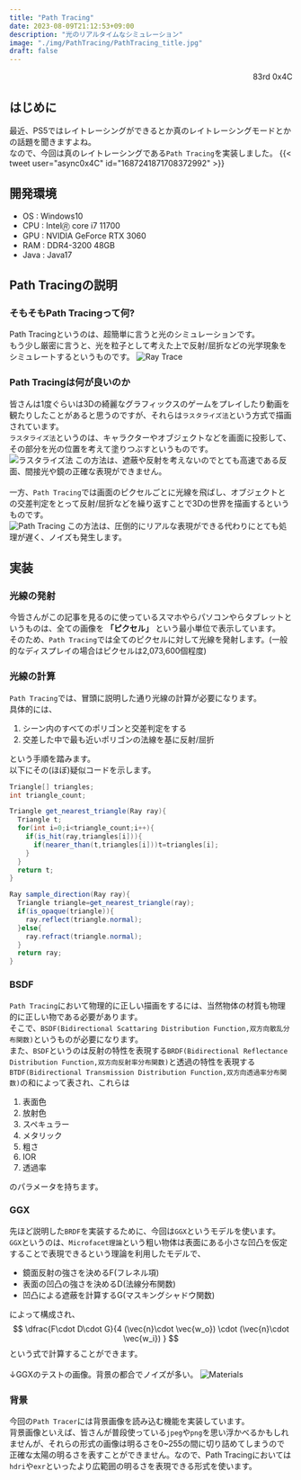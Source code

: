 ```yaml
---
title: "Path Tracing"
date: 2023-08-09T21:12:53+09:00
description: "光のリアルタイムなシミュレーション"
image: "./img/PathTracing/PathTracing_title.jpg"
draft: false
---
```

<div align="right">83rd 0x4C</div>

## はじめに
最近、PS5ではレイトレーシングができるとか真のレイトレーシングモードとかの話題を聞きますよね。<br>
なので、今回は真のレイトレーシングである`Path Tracing`を実装しました。
{{< tweet user="async0x4C" id="1687241871708372992" >}}

## 開発環境
- OS : Windows10
- CPU : Intel🄬 core i7 11700
- GPU : NVIDIA GeForce RTX 3060
- RAM : DDR4-3200 48GB
- Java : Java17

## Path Tracingの説明
### そもそもPath Tracingって何?
Path Tracingというのは、超簡単に言うと光のシミュレーションです。<br>
もう少し厳密に言うと、光を粒子として考えた上で反射/屈折などの光学現象をシミュレートするというものです。
![Ray Trace](../../img/PathTracing/Ray_Trace.jpg)
### Path Tracingは何が良いのか
皆さんは1度ぐらいは3Dの綺麗なグラフィックスのゲームをプレイしたり動画を観たりしたことがあると思うのですが、それらは`ラスタライズ法`という方式で描画されています。<br>
`ラスタライズ法`というのは、キャラクターやオブジェクトなどを画面に投影して、その部分を光の位置を考えて塗りつぶすというものです。<br>
![ラスタライズ法](../../img/PathTracing/Rasterize.png)
この方法は、遮蔽や反射を考えないのでとても高速である反面、間接光や鏡の正確な表現ができません。<br>
<br>
一方、`Path Tracing`では画面のピクセルごとに光線を飛ばし、オブジェクトとの交差判定をとって反射/屈折などを繰り返すことで3Dの世界を描画するというものです。<br>
![Path Tracing](../../img/PathTracing/PT.png)
この方法は、圧倒的にリアルな表現ができる代わりにとても処理が遅く、ノイズも発生します。

## 実装
### 光線の発射
今皆さんがこの記事を見るのに使っているスマホやらパソコンやらタブレットというものは、全ての画像を
**「ピクセル」**
という最小単位で表示しています。<br>
そのため、`Path Tracing`では全てのピクセルに対して光線を発射します。(一般的なディスプレイの場合はピクセルは2,073,600個程度)

### 光線の計算
`Path Tracing`では、冒頭に説明した通り光線の計算が必要になります。<br>
具体的には、
1. シーン内のすべてのポリゴンと交差判定をする
2. 交差した中で最も近いポリゴンの法線を基に反射/屈折

という手順を踏みます。<br>
以下にその(ほぼ)疑似コードを示します。
```java
Triangle[] triangles;
int triangle_count;

Triangle get_nearest_triangle(Ray ray){
  Triangle t;
  for(int i=0;i<triangle_count;i++){
    if(is_hit(ray,triangles[i])){
      if(nearer_than(t,triangles[i]))t=triangles[i];
    }
  }
  return t;
}

Ray sample_direction(Ray ray){
  Triangle triangle=get_nearest_triangle(ray);
  if(is_opaque(triangle)){
    ray.reflect(triangle.normal);
  }else{
    ray.refract(triangle.normal);
  }
  return ray;
}
```
### BSDF
`Path Tracing`において物理的に正しい描画をするには、当然物体の材質も物理的に正しい物である必要があります。<br>
そこで、`BSDF(Bidirectional Scattaring Distribution Function,双方向散乱分布関数)`というものが必要になります。<br>
また、`BSDF`というのは反射の特性を表現する`BRDF(Bidirectional Reflectance Distribution Function,双方向反射率分布関数)`と透過の特性を表現する`BTDF(Bidirectional Transmission Distribution Function,双方向透過率分布関数)`の和によって表され、これらは
1. 表面色
2. 放射色
3. スペキュラー
4. メタリック
5. 粗さ
6. IOR
7. 透過率

のパラメータを持ちます。
### GGX
先ほど説明した`BRDF`を実装するために、今回は`GGX`というモデルを使います。<br>
`GGX`というのは、`Microfacet理論`という粗い物体は表面にある小さな凹凸を仮定することで表現できるという理論を利用したモデルで、
- 鏡面反射の強さを決めるF(フレネル項)
- 表面の凹凸の強さを決めるD(法線分布関数)
- 凹凸による遮蔽を計算するG(マスキングシャドウ関数)

によって構成され、
$$ \dfrac{F\cdot D\cdot G}{4 (\vec{n}\cdot \vec{w_o}) \cdot (\vec{n}\cdot \vec{w_i}) } $$
という式で計算することができます。<br>
<br>
↓GGXのテストの画像。背景の都合でノイズが多い。
![Materials](../../img/PathTracing/materials.png)

### 背景
今回の`Path Tracer`には背景画像を読み込む機能を実装しています。<br>
背景画像といえば、皆さんが普段使っている`jpeg`や`png`を思い浮かべるかもしれませんが、それらの形式の画像は明るさを0~255の間に切り詰めてしまうので正確な太陽の明るさを表すことができません。なので、Path Tracingにおいては`hdri`や`exr`といったより広範囲の明るさを表現できる形式を使います。